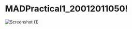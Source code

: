 # MADPractical1_20012011050!

![Screenshot (1)](https://user-images.githubusercontent.com/110708437/183233426-4b2bf2a4-dc9c-4dc1-aa49-1951be81ab8d.png)
